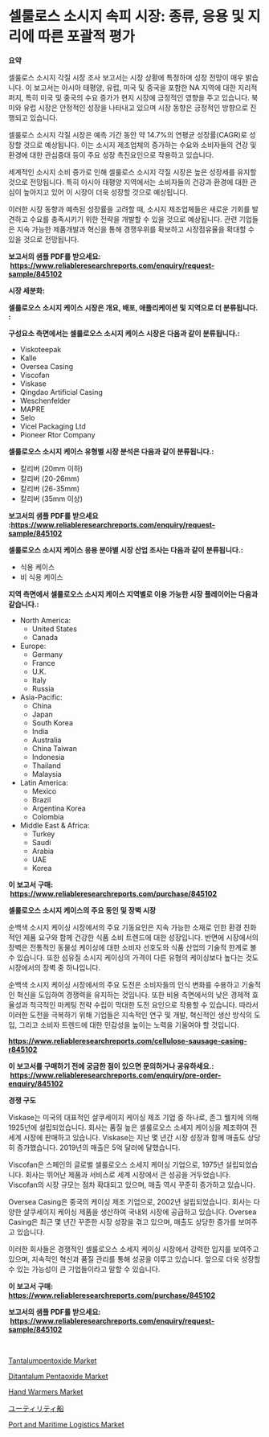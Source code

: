 <p><h1>셀룰로스 소시지 속피 시장: 종류, 응용 및 지리에 따른 포괄적 평가</h1></p><p><strong>요약</strong></p>
<p><p>셀룰로스 소시지 각질 시장 조사 보고서는 시장 상황에 특정하며 성장 전망이 매우 밝습니다. 이 보고서는 아시아 태평양, 유럽, 미국 및 중국을 포함한 NA 지역에 대한 지리적 퍼지, 특히 미국 및 중국의 수요 증가가 현지 시장에 긍정적인 영향을 주고 있습니다. 북미와 유럽 시장은 안정적인 성장을 나타내고 있으며 시장 동향은 긍정적인 방향으로 진행되고 있습니다.</p><p>셀룰로스 소시지 각질 시장은 예측 기간 동안 약 14.7%의 연평균 성장률(CAGR)로 성장할 것으로 예상됩니다. 이는 소시지 제조업체의 증가하는 수요와 소비자들의 건강 및 환경에 대한 관심증대 등이 주요 성장 촉진요인으로 작용하고 있습니다.</p><p>세계적인 소시지 소비 증가로 인해 셀룰로스 소시지 각질 시장은 높은 성장세를 유지할 것으로 전망됩니다. 특히 아시아 태평양 지역에서는 소비자들의 건강과 환경에 대한 관심이 높아지고 있어 이 시장이 더욱 성장할 것으로 예상됩니다.</p><p>이러한 시장 동향과 예측된 성장률을 고려할 때, 소시지 제조업체들은 새로운 기회를 발견하고 수요를 충족시키기 위한 전략을 개발할 수 있을 것으로 예상됩니다. 관련 기업들은 지속 가능한 제품개발과 혁신을 통해 경쟁우위를 확보하고 시장점유율을 확대할 수 있을 것으로 전망됩니다.</p></p>
<p><strong>보고서의 샘플 PDF를 받으세요: &nbsp;<a href="https://www.reliableresearchreports.com/enquiry/request-sample/845102">https://www.reliableresearchreports.com/enquiry/request-sample/845102</a></strong></p>
<p><strong>시장 세분화:</strong></p>
<p><strong> 셀룰로오스 소시지 케이스 시장은 개요, 배포, 애플리케이션 및 지역으로 더 분류됩니다. :</strong></p>
<p><strong>구성요소 측면에서는 셀룰로오스 소시지 케이스 시장은 다음과 같이 분류됩니다.:</strong></p>
<p><ul><li>Viskoteepak</li><li>Kalle</li><li>Oversea Casing</li><li>Viscofan</li><li>Viskase</li><li>Qingdao Artificial Casing</li><li>Weschenfelder</li><li>MAPRE</li><li>Selo</li><li>Vicel Packaging Ltd</li><li>Pioneer Rtor Company</li></ul></p>
<p><strong> 셀룰로오스 소시지 케이스 유형별 시장 분석은 다음과 같이 분류됩니다.:</strong></p>
<p><ul><li>칼리버 (20mm 이하)</li><li>칼리버 (20-26mm)</li><li>칼리버 (26-35mm)</li><li>칼리버 (35mm 이상)</li></ul></p>
<p><strong>보고서의 샘플 PDF를 받으세요 :<a href="https://www.reliableresearchreports.com/enquiry/request-sample/845102">https://www.reliableresearchreports.com/enquiry/request-sample/845102</a></strong></p>
<p><strong> 셀룰로오스 소시지 케이스 응용 분야별 시장 산업 조사는 다음과 같이 분류됩니다.:</strong></p>
<p><ul><li>식용 케이스</li><li>비 식용 케이스</li></ul></p>
<p><strong>지역 측면에서 셀룰로오스 소시지 케이스 지역별로 이용 가능한 시장 플레이어는 다음과 같습니다.:</strong></p>
<p><ul>
    <li>
        North America:
        <ul>
            <li>United States</li>
            <li>Canada</li>
        </ul>
    </li>
    <li>
        Europe:
        <ul>
            <li>Germany</li>
            <li>France</li>
            <li>U.K.</li>
            <li>Italy</li>
            <li>Russia</li>
        </ul>
    </li>
    <li>
        Asia-Pacific:
        <ul>
            <li>China</li>
            <li>Japan</li>
            <li>South Korea</li>
            <li>India</li>
            <li>Australia</li>
            <li>China Taiwan</li>
            <li>Indonesia</li>
            <li>Thailand</li>
            <li>Malaysia</li>
        </ul>
    </li>
    <li>
        Latin America:
        <ul>
            <li>Mexico</li>
            <li>Brazil</li>
            <li>Argentina Korea</li>
            <li>Colombia</li>
        </ul>
    </li>
    <li>
        Middle East & Africa:
        <ul>
            <li>Turkey</li>
            <li>Saudi</li>
            <li>Arabia</li>
            <li>UAE</li>
            <li>Korea</li>
        </ul>
    </li>
    </ul></p>
<p><strong>이 보고서 구매: &nbsp;<a href="https://www.reliableresearchreports.com/purchase/845102">https://www.reliableresearchreports.com/purchase/845102</a></strong></p>
<p><strong>셀룰로오스 소시지 케이스의 주요 동인 및 장벽 시장</strong></p>
<p><p>순백색 소시지 케이싱 시장에서의 주요 기동요인은 지속 가능한 소재로 인한 환경 친화적인 제품 요구와 함께 건강한 식품 소비 트렌드에 대한 성장입니다. 반면에 시장에서의 장벽은 전통적인 동물성 케이싱에 대한 소비자 선호도와 식품 산업의 기술적 한계로 볼 수 있습니다. 또한 섬유질 소시지 케이싱의 가격이 다른 유형의 케이싱보다 높다는 것도 시장에서의 장벽 중 하나입니다.</p><p>순백색 소시지 케이싱 시장에서의 주요 도전은 소비자들의 인식 변화를 수용하고 기술적인 혁신을 도입하여 경쟁력을 유지하는 것입니다. 또한 비용 측면에서의 낮은 경제적 효율성과 적극적인 마케팅 전략 수립이 막대한 도전 요인으로 작용할 수 있습니다. 따라서 이러한 도전을 극복하기 위해 기업들은 지속적인 연구 및 개발, 혁신적인 생산 방식의 도입, 그리고 소비자 트렌드에 대한 민감성을 높이는 노력을 기울여야 할 것입니다.</p></p>
<p><strong><a href="https://www.reliableresearchreports.com/cellulose-sausage-casing-r845102">https://www.reliableresearchreports.com/cellulose-sausage-casing-r845102</a></strong></p>
<p><strong>이 보고서를 구매하기 전에 궁금한 점이 있으면 문의하거나 공유하세요.: &nbsp;<a href="https://www.reliableresearchreports.com/enquiry/pre-order-enquiry/845102">https://www.reliableresearchreports.com/enquiry/pre-order-enquiry/845102</a></strong></p>
<p><strong>경쟁 구도</strong></p>
<p><p>Viskase는 미국의 대표적인 살쿠세이지 케이싱 제조 기업 중 하나로, 존그 웰치에 의해 1925년에 설립되었습니다. 회사는 품질 높은 셀룰로오스 소세지 케이싱을 제조하여 전 세계 시장에 판매하고 있습니다. Viskase는 지난 몇 년간 시장 성장과 함께 매출도 상당히 증가했습니다. 2019년의 매출은 5억 달러에 달했습니다.</p><p>Viscofan은 스페인의 글로벌 셀룰로오스 소세지 케이싱 기업으로, 1975년 설립되었습니다. 회사는 뛰어난 제품과 서비스로 세계 시장에서 큰 성공을 거두었습니다. Viscofan의 시장 규모는 점차 확대되고 있으며, 매출 역시 꾸준히 증가하고 있습니다.</p><p>Oversea Casing은 중국의 케이싱 제조 기업으로, 2002년 설립되었습니다. 회사는 다양한 살쿠세이지 케이싱 제품을 생산하여 국내외 시장에 공급하고 있습니다. Oversea Casing은 최근 몇 년간 꾸준한 시장 성장을 겪고 있으며, 매출도 상당한 증가를 보여주고 있습니다.</p><p>이러한 회사들은 경쟁적인 셀룰로오스 소세지 케이싱 시장에서 강력한 입지를 보여주고 있으며, 지속적인 혁신과 품질 관리를 통해 성공을 이루고 있습니다. 앞으로 더욱 성장할 수 있는 가능성이 큰 기업들이라고 말할 수 있습니다.</p></p>
<p><strong>이 보고서 구매: &nbsp; <a href="https://www.reliableresearchreports.com/purchase/845102">https://www.reliableresearchreports.com/purchase/845102</a></strong></p>
<p><strong>보고서의 샘플 PDF를 받으세요: &nbsp;<a href="https://www.reliableresearchreports.com/enquiry/request-sample/845102">https://www.reliableresearchreports.com/enquiry/request-sample/845102</a></strong><strong></strong></p>
<p>&nbsp;</p>
<p><p><a href="https://issuu.com/reportprime-2/docs/tantalumpentoxide-market-size-2030.pptx">Tantalumpentoxide Market</a></p><p><a href="https://issuu.com/reportprime-2/docs/ditantalum-pentaoxide-market-size-2030.pptx">Ditantalum Pentaoxide Market</a></p><p><a href="https://www.linkedin.com/pulse/decoding-hand-warmers-market-metrics-share-trends-growth-patterns-who1f">Hand Warmers Market</a></p><p><a href="https://github.com/Fatimaklein1/Market-Research-Report-List-1/blob/main/115076256251.md">ユーティリティ船</a></p><p><a href="https://github.com/nathandecarvalho/Market-Research-Report-List-3/blob/main/port-and-maritime-logistics-market.md">Port and Maritime Logistics Market</a></p></p>